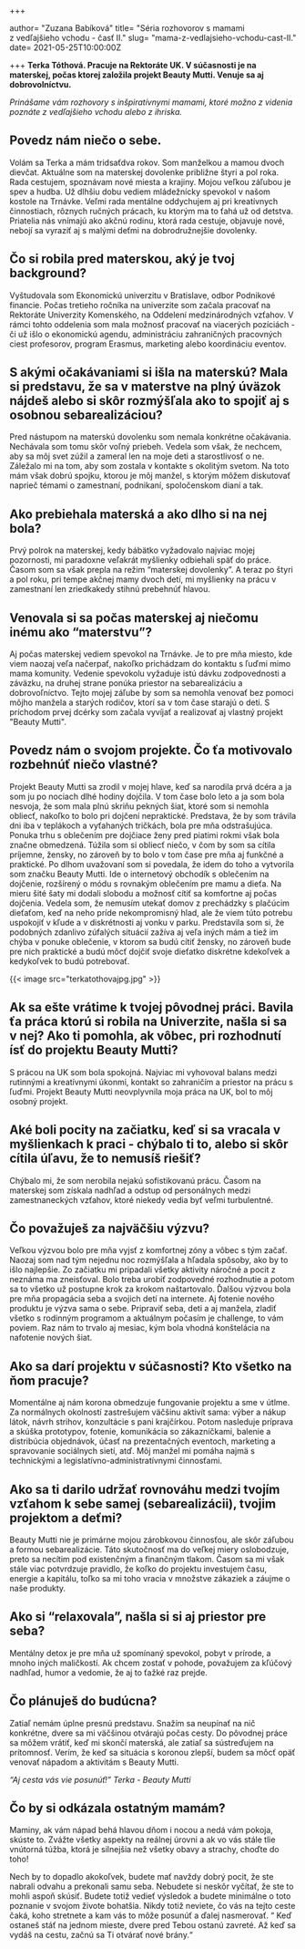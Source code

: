 +++

author= "Zuzana Babíková"
title= "Séria rozhovorov s mamami z&nbsp;vedľajšieho vchodu - časť II."
slug= "mama-z-vedlajsieho-vchodu-cast-II."
date= 2021-05-25T10:00:00Z

+++
**Terka Tóthová. Pracuje na Rektoráte UK. V súčasnosti je na materskej, počas ktorej založila projekt Beauty Mutti.
Venuje sa aj dobrovolníctvu.**

*Prinášame vám rozhovory s inšpiratívnymi mamami, ktoré možno z&nbsp;videnia poznáte z&nbsp;vedľajšieho vchodu alebo z ihriska.*

<!--more-->


## Povedz nám niečo o sebe.

Volám sa Terka a mám tridsaťdva rokov. Som manželkou a mamou dvoch dievčat. Aktuálne som na materskej dovolenke približne štyri a pol roka. 
Rada cestujem, spoznávam nové miesta a krajiny. Mojou veľkou záľubou je spev a hudba. Už dlhšiu dobu vediem mládežnícky spevokol v našom kostole na Trnávke. 
Veľmi rada mentálne oddychujem aj pri kreatívnych činnostiach, rôznych ručných prácach, ku ktorým ma to ťahá už od detstva.  
Priatelia nás vnímajú ako akčnú rodinu, ktorá rada cestuje, objavuje nové, nebojí sa vyraziť aj s malými deťmi na dobrodružnejšie dovolenky.


## Čo si robila pred materskou, aký je tvoj background?

Vyštudovala som  Ekonomickú univerzitu v Bratislave, odbor Podnikové financie. Počas tretieho ročníka na univerzite som začala pracovať na Rektoráte 
Univerzity Komenského, na Oddelení medzinárodných vzťahov. V rámci tohto oddelenia som mala možnosť pracovať na viacerých pozíciách - či už išlo o ekonomickú 
agendu, administráciu zahraničných pracovných ciest profesorov, program Erasmus, marketing alebo koordináciu eventov. 


## S akými očakávaniami si išla na materskú? Mala si predstavu, že sa v materstve na plný úväzok nájdeš alebo si skôr rozmýšľala ako to spojiť aj s osobnou sebarealizáciou?

Pred nástupom na materskú dovolenku som nemala konkrétne očakávania. Nechávala som tomu skôr voľný priebeh. Vedela som však, že nechcem, aby sa môj svet zúžil 
a zameral len na moje deti a starostlivosť o ne. Záležalo mi na tom, aby som zostala v kontakte s okolitým svetom. Na toto mám však dobrú spojku, ktorou je 
môj manžel, s ktorým môžem diskutovať naprieč témami o zamestnaní, podnikaní, spoločenskom dianí a tak.


## Ako prebiehala materská a ako dlho si na nej bola? 

Prvý polrok na materskej, kedy bábätko vyžadovalo najviac mojej pozornosti, mi paradoxne veľakrát myšlienky odbiehali späť do práce. Časom som sa 
však prepla na režim “materskej dovolenky”. A teraz po štyri a pol roku, pri tempe akčnej mamy dvoch detí, mi myšlienky na prácu v zamestnaní len zriedkakedy
stihnú prebehnúť hlavou. 


## Venovala si sa počas materskej aj niečomu inému ako “materstvu”? 

Aj počas materskej vediem spevokol na Trnávke. Je to pre mňa miesto, kde viem naozaj veľa načerpať, nakoľko prichádzam do kontaktu s ľuďmi 
mimo mama komunity. Vedenie spevokolu vyžaduje istú dávku zodpovednosti a záväzku, na druhej strane ponúka priestor na sebarealizáciu a dobrovoľníctvo. 
Tejto mojej záľube by som sa nemohla venovať bez pomoci môjho manžela a starých rodičov, ktorí sa v tom čase starajú o deti. 
S príchodom prvej dcérky som začala vyvíjať a realizovať aj vlastný projekt "Beauty Mutti".

 
## Povedz nám o svojom projekte. Čo ťa motivovalo rozbehnúť niečo vlastné?

Projekt Beauty Mutti sa zrodil v mojej hlave, keď sa narodila prvá dcéra a ja som ju po nociach dlhé hodiny dojčila. V tom čase bolo leto a ja som bola 
nesvoja, že som mala plnú skriňu pekných šiat, ktoré som si nemohla obliecť, nakoľko to bolo pri dojčení nepraktické. Predstava, že by som trávila dni iba 
v teplákoch a vyťahaných tričkách, bola pre mňa odstrašujúca. Ponuka trhu s oblečením pre dojčiace ženy pred piatimi rokmi však bola značne obmedzená. Túžila 
som si obliecť niečo, v čom by som sa cítila príjemne, žensky, no zároveň by to bolo v tom čase pre mňa aj funkčné a praktické.
Po dlhom uvažovaní som si povedala, že idem do toho a vytvorila som značku Beauty Mutti. Ide o internetový obchodík s oblečením na dojčenie, rozšírený o módu 
s rovnakým oblečením pre mamu a dieťa. Na mieru šité šaty mi dodali slobodu a možnosť cítiť sa komfortne aj počas dojčenia. Vedela som, že nemusím utekať domov 
z prechádzky s plačúcim dieťaťom, keď na neho príde nekompromisný hlad, ale že viem túto potrebu uspokojiť v kľude a v diskrétnosti aj vonku v parku. 
Predstavila som si, že podobných zdanlivo zúfalých situácií zažíva aj veľa iných mám a tiež im chýba v ponuke oblečenie, v ktorom sa budú cítiť žensky, 
no zároveň bude pre nich praktické a budú môcť dojčiť svoje dieťatko diskrétne kdekoľvek a kedykoľvek to budú potrebovať.  

{{< image src="terkatothovajpg.jpg" >}}

## Ak sa ešte vrátime k tvojej pôvodnej práci. Bavila ťa práca ktorú si robila na Univerzite, našla si sa v nej? Ako ti pomohla, ak vôbec, pri rozhodnutí ísť do projektu Beauty Mutti?

S prácou na UK som bola spokojná. Najviac mi vyhovoval balans medzi rutinnými a kreatívnymi úkonmi, kontakt so zahraničím a priestor na prácu s ľuďmi. 
Projekt Beauty Mutti neovplyvnila moja práca na UK, bol to môj osobný projekt. 


## Aké boli pocity na začiatku, keď si sa vracala v myšlienkach k praci - chýbalo ti to, alebo si skôr cítila úľavu, že to nemusíš riešiť?

Chýbalo mi, že som nerobila nejakú sofistikovanú prácu. Časom na materskej som získala nadhľad a odstup od personálnych medzi zamestnaneckých vzťahov, ktoré 
niekedy vedia byť veľmi turbulentné. 


## Čo považuješ za najväčšiu výzvu?


Veľkou výzvou bolo pre mňa vyjsť z komfortnej zóny a vôbec s tým začať. Naozaj som nad tým nejednu noc rozmýšľala a hľadala spôsoby, ako by to išlo najlepšie. 
Zo začiatku mi pripadali všetky aktivity náročné a pocit z neznáma ma zneisťoval. Bolo treba urobiť zodpovedné rozhodnutie a potom sa to všetko už postupne
krok za krokom naštartovalo. Ďalšou výzvou bola pre mňa propagácia seba a svojich detí na internete. Aj fotenie nového produktu je výzva sama o sebe. 
Pripraviť seba, deti a aj manžela, zladiť všetko s rodinným programom a aktuálnym počasím je challenge, to vám poviem. Raz nám to trvalo aj mesiac, kým bola 
vhodná konštelácia na nafotenie nových šiat.


## Ako sa darí projektu v súčasnosti? Kto všetko na ňom pracuje?

Momentálne aj nám korona obmedzuje fungovanie projektu a sme v útlme. Za normálnych okolností zastrešujem väčšinu aktivít sama: výber a nákup 
látok, návrh strihov, konzultácie s pani krajčírkou. Potom nasleduje príprava a skúška prototypov, fotenie, komunikácia so zákazníčkami, balenie a distribúcia
objednávok, účasť na prezentačných eventoch, marketing a spravovanie sociálnych sietí, atď. Môj manžel mi pomáha najmä s technickými 
a legislatívno-administratívnymi činnosťami. 


## Ako sa ti darilo udržať rovnováhu medzi tvojím vzťahom k sebe samej (sebarealizácii), tvojim projektom a deťmi? 

Beauty Mutti nie je primárne mojou zárobkovou činnosťou, ale skôr záľubou a formou sebarealizácie. Táto skutočnosť ma do veľkej miery oslobodzuje, preto sa 
necítim pod existenčným a finančným tlakom.   Časom sa mi však stále viac potvrdzuje pravidlo, že koľko do projektu investujem času, energie a kapitálu, toľko sa 
mi toho vracia v množstve zákaziek a záujme o naše produkty. 


## Ako si “relaxovala”, našla si si aj priestor pre seba? 


Mentálny detox je pre mňa už spomínaný spevokol, pobyt v prírode, a mnoho iných maličkostí. Ak chcem zostať v pohode, považujem za kľúčový nadhľad, humor a vedomie,
že aj to ťažké raz prejde.  


## Čo plánuješ do budúcna?

Zatiaľ nemám úplne presnú predstavu. Snažím sa neupínať na nič konkrétne, dvere sa mi väčšinou otvárajú počas cesty. Do pôvodnej práce sa môžem vrátiť, keď mi
skončí materská, ale zatiaľ sa sústreďujem na prítomnosť. Verím, že keď sa situácia s koronou zlepší, budem sa môcť opäť venovať nápadom a aktivitám s Beauty Mutti. 


*“Aj cesta vás vie posunúť!”
									Terka -  Beauty Mutti*




## Čo by si odkázala ostatným mamám? 

Maminy, ak vám nápad behá hlavou dňom i nocou a nedá vám pokoja, skúste to. Zvážte všetky aspekty na reálnej úrovni a ak vo vás stále tlie vnútorná túžba, ktorá 
je silnejšia než všetky obavy a strachy, choďte do toho! 

Nech by to dopadlo akokoľvek, budete mať navždy dobrý pocit, že ste nabrali odvahu a prekonali samu seba. Nebudete si neskôr vyčítať, že ste to mohli aspoň 
skúsiť. Budete totiž vedieť výsledok a budete minimálne o toto poznanie v svojom živote bohatšia. Nikdy totiž neviete, čo vás na tejto ceste čaká, koho 
stretnete a kam vás to môže posunúť a ďalej nasmerovať. 
“ Keď ostaneš stáť na jednom mieste, dvere pred Tebou ostanú zavreté. Až keď sa vydáš na cestu, začnú sa Ti otvárať nové brány.“ 
